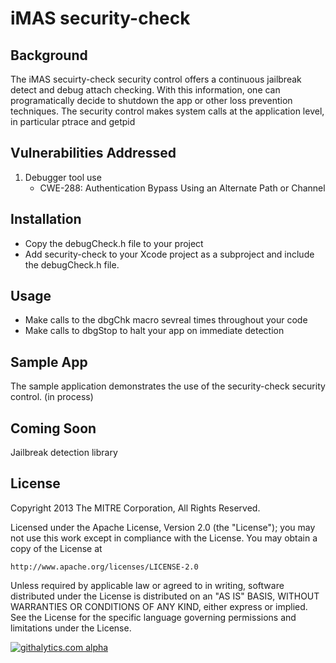 # iMAS security-check

## Background

The iMAS secuirty-check security control offers a continuous jailbreak detect and debug attach checking.  With this information, one can programatically decide to shutdown the app or other loss prevention techniques.  The security control makes system calls at the application level, in particular ptrace and getpid  

## Vulnerabilities Addressed
1. Debugger tool use
   - CWE-288: Authentication Bypass Using an Alternate Path or Channel

## Installation

- Copy the debugCheck.h file to your project
- Add security-check to your Xcode project as a subproject and include the debugCheck.h file.  

## Usage

- Make calls to the dbgChk macro sevreal times throughout your code
- Make calls to dbgStop to halt your app on immediate detection

## Sample App

The sample application demonstrates the use of the security-check security control. (in process)

## Coming Soon

Jailbreak detection library

## License

Copyright 2013 The MITRE Corporation, All Rights Reserved.

Licensed under the Apache License, Version 2.0 (the "License");
you may not use this work except in compliance with the License.
You may obtain a copy of the License at

    http://www.apache.org/licenses/LICENSE-2.0

Unless required by applicable law or agreed to in writing, software
distributed under the License is distributed on an "AS IS" BASIS,
WITHOUT WARRANTIES OR CONDITIONS OF ANY KIND, either express or implied.
See the License for the specific language governing permissions and
limitations under the License.

[![githalytics.com alpha](https://cruel-carlota.pagodabox.com/ae9356587529582d71b589a583550f60 "githalytics.com")](http://githalytics.com/project-imas/security-check)


